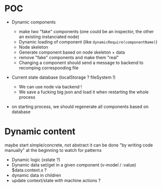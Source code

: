 # POC

- Dynamic components
  - make two "fake" components (one could be an inspector, the other an existing instanciated node)
  - Dynamic loading of component (like `dynamicRequire(componentName)`)
  - Node skeleton
  - Generate component based on node skeleton + data
  - remove "fake" components and make them "real"
  - Changing a component should send a message to backend to recomping corresponding file

- Current state database (localStorage ? fileSystem !)
  - We can use node via backend !
  - We save a fucking big json and load it when restarting the whole process

- on starting process, we should regenerate all components based on database

# Dynamic content

maybe start simple/concrete, not abstract
it can be done "by writing code manually" at the beginning to watch for patterns

- Dynamic logic (xstate ?)
- Dynamic data set/get in a given component
  (v-model / :value)
  $data.context.x ?
- dynamic data in children
- update context/state with machine actions ?
